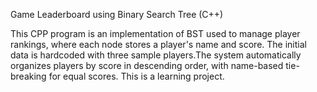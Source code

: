 Game Leaderboard using Binary Search Tree (C++)

This CPP program is an implementation of BST used to manage player rankings, where each node stores a player's name and score. The initial data is hardcoded with three sample players.The system automatically organizes players by score in descending order, with name-based tie-breaking for equal scores. This is a learning project.
